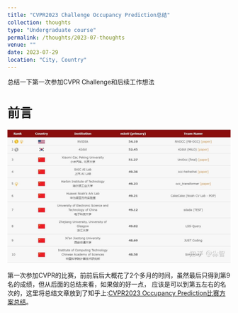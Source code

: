 ```yaml
---
title: "CVPR2023 Challenge Occupancy Prediction总结"
collection: thoughts
type: "Undergraduate course"
permalink: /thoughts/2023-07-thoughts
venue: ""
date: 2023-07-29
location: "City, Country"
---
```


总结一下第一次参加CVPR Challenge和后续工作想法

# 前言

![这是图片](/_thoughts/2023-07/rank.jpg)

第一次参加CVPR的比赛，前前后后大概花了2个多月的时间，虽然最后只得到第9名的成绩，但从后面的总结来看，如果做的好一点，
应该是可以到第五左右的名次的，这里将总结文章放到了知乎上:[CVPR2023 Occupancy Prediction比赛方案总结](https://zhuanlan.zhihu.com/p/638481909)。
